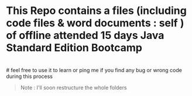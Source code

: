 # This Repo contains a files (including code files & word documents : self ) of offline attended 15 days Java Standard Edition Bootcamp  
<br> 
# feel free to use it to learn or ping me if you find any bug or wrong code during this process

> Note : I'll soon restructure the whole folders 
